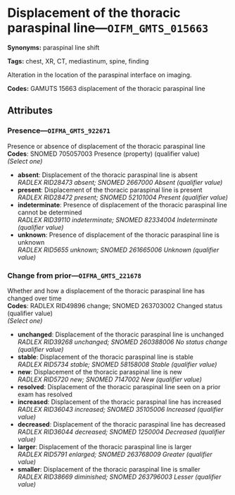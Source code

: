 # Displacement of the thoracic paraspinal line—`OIFM_GMTS_015663`

**Synonyms:** paraspinal line shift

**Tags:** chest, XR, CT, mediastinum, spine, finding

Alteration in the location of the paraspinal interface on imaging.

**Codes:** GAMUTS 15663 displacement of the thoracic paraspinal line

## Attributes

### Presence—`OIFMA_GMTS_922671`

Presence or absence of displacement of the thoracic paraspinal line  
**Codes**: SNOMED 705057003 Presence (property) (qualifier value)  
*(Select one)*

- **absent**: Displacement of the thoracic paraspinal line is absent  
_RADLEX RID28473 absent; SNOMED 2667000 Absent (qualifier value)_
- **present**: Displacement of the thoracic paraspinal line is present  
_RADLEX RID28472 present; SNOMED 52101004 Present (qualifier value)_
- **indeterminate**: Presence of displacement of the thoracic paraspinal line cannot be determined  
_RADLEX RID39110 indeterminate; SNOMED 82334004 Indeterminate (qualifier value)_
- **unknown**: Presence of displacement of the thoracic paraspinal line is unknown  
_RADLEX RID5655 unknown; SNOMED 261665006 Unknown (qualifier value)_

### Change from prior—`OIFMA_GMTS_221678`

Whether and how a displacement of the thoracic paraspinal line has changed over time  
**Codes**: RADLEX RID49896 change; SNOMED 263703002 Changed status (qualifier value)  
*(Select one)*

- **unchanged**: Displacement of the thoracic paraspinal line is unchanged  
_RADLEX RID39268 unchanged; SNOMED 260388006 No status change (qualifier value)_
- **stable**: Displacement of the thoracic paraspinal line is stable  
_RADLEX RID5734 stable; SNOMED 58158008 Stable (qualifier value)_
- **new**: Displacement of the thoracic paraspinal line is new  
_RADLEX RID5720 new; SNOMED 7147002 New (qualifier value)_
- **resolved**: Displacement of the thoracic paraspinal line seen on a prior exam has resolved  
- **increased**: Displacement of the thoracic paraspinal line has increased  
_RADLEX RID36043 increased; SNOMED 35105006 Increased (qualifier value)_
- **decreased**: Displacement of the thoracic paraspinal line has decreased  
_RADLEX RID36044 decreased; SNOMED 1250004 Decreased (qualifier value)_
- **larger**: Displacement of the thoracic paraspinal line is larger  
_RADLEX RID5791 enlarged; SNOMED 263768009 Greater (qualifier value)_
- **smaller**: Displacement of the thoracic paraspinal line is smaller  
_RADLEX RID38669 diminished; SNOMED 263796003 Lesser (qualifier value)_